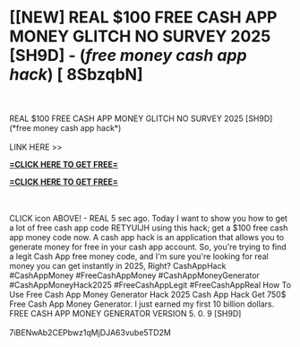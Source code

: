 # [[NEW] REAL $100 FREE CASH APP MONEY GLITCH NO SURVEY 2025 [SH9D] - (*free money cash app hack*) [ 8SbzqbN]
<br>
<br>REAL $100 FREE CASH APP MONEY GLITCH NO SURVEY 2025 [SH9D] (*free money cash app hack*)
<br>
<br>LINK HERE >> 

**[=CLICK HERE TO GET FREE=](https://www.google.com/url?q=https%3A%2F%2Fappbitly.com%2FIVqWW)**


**[=CLICK HERE TO GET FREE=](https://www.google.com/url?q=https%3A%2F%2Fappbitly.com%2FIVqWW)**


<br>
<br>CLICK  icon ABOVE! - REAL 5 sec ago.  Today I want to show you how to get a lot of free cash app code RETYUIJH using this hack; get a $100 free cash app money code now.  A cash app hack is an application that allows you to generate money for free in your cash app account.  So, you're trying to find a legit Cash App free money code, and I'm sure you're looking for real money you can get instantly in 2025, Right? CashAppHack #CashAppMoney #FreeCashAppMoney #CashAppMoneyGenerator #CashAppMoneyHack2025 #FreeCashAppLegit #FreeCashAppReal How To Use Free Cash App Money Generator Hack 2025 Cash App Hack Get 750$ Free Cash App Money Generator.  I just earned my first 10 billion dollars.  FREE CASH APP MONEY GENERATOR VERSION 5. 0. 9 [SH9D]
<br>
<br>7iBENwAb2CEPbwz1qMjDJA63vube5TD2M
<br>

